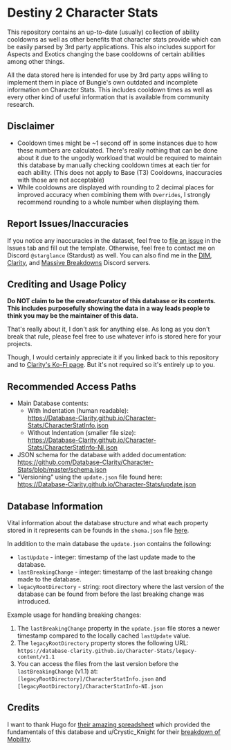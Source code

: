 # Destiny 2 Character Stats

This repository contains an up-to-date (usually) collection of ability cooldowns as well as other benefits that character stats provide which can be easily parsed by 3rd party applications. This also includes support for Aspects and Exotics changing the base cooldowns of certain abilities among other things.

All the data stored here is intended for use by 3rd party apps willing to implement them in place of Bungie's own outdated and incomplete information on Character Stats. This includes cooldown times as well as every other kind of useful information that is available from community research.

## Disclaimer

- Cooldown times might be ~1 second off in some instances due to how these numbers are calculated. There's really nothing that can be done about it due to the ungodly workload that would be required to maintain this database by manually checking cooldown times at each tier for each ability. (This does not apply to Base (T3) Cooldowns, inaccuracies with those are not acceptable)
- While cooldowns are displayed with rounding to 2 decimal places for improved accuracy when combining them with `Overrides`, I strongly recommend rounding to a whole number when displaying them.

## Report Issues/Inaccuracies

If you notice any inaccuracies in the dataset, feel free to [file an issue](https://github.com/Database-Clarity/Character-Stats/issues/new/choose) in the Issues tab and fill out the template.
Otherwise, feel free to contact me on Discord `@starglance` (Stardust) as well. You can also find me in the [DIM](https://discordapp.com/invite/UK2GWC7), [Clarity](https://d2clarity.page.link/discord), and [Massive Breakdowns](https://discord.gg/TheyfeQ) Discord servers.

## Crediting and Usage Policy

**Do NOT claim to be the creator/curator of this database or its contents. This includes purposefully showing the data in a way leads people to think you may be the maintainer of this data.**

That's really about it, I don't ask for anything else. As long as you don't break that rule, please feel free to use whatever info is stored here for your projects.

Though, I would certainly appreciate it if you linked back to this repository and to [Clarity's Ko-Fi page](https://ko-fi.com/d2clarity). But it's not required so it's entirely up to you.

## Recommended Access Paths

- Main Database contents:
  - With Indentation (human readable):
  <br> <https://Database-Clarity.github.io/Character-Stats/CharacterStatInfo.json>
  - Without Indentation (smaller file size): 
  <br> <https://Database-Clarity.github.io/Character-Stats/CharacterStatInfo-NI.json>
- JSON schema for the database with added documentation:
  <br> <https://github.com/Database-Clarity/Character-Stats/blob/master/schema.json>
- "Versioning" using the `update.json` file found here:
  <br> <https://Database-Clarity.github.io/Character-Stats/update.json>

## Database Information

Vital information about the database structure and what each property stored in it represents can be founds in the `shema.json` file [here](https://github.com/Database-Clarity/Character-Stats/blob/master/schema.json).

In addition to the main database the `update.json` contains the following:
- `lastUpdate` - integer: timestamp of the last update made to the database.
- `lastBreakingChange` - integer: timestamp of the last breaking change made to the database.
- `legacyRootDirectory` - string: root directory where the last version of the database can be found from before the last breaking change was introduced.

Example usage for handling breaking changes:
1. The `lastBreakingChange` property in the `update.json` file stores a newer timestamp compared to the locally cached `lastUpdate` value.
2. The `legacyRootDirectory` property stores the following URL:
  <br>`https://database-clarity.github.io/Character-Stats/legacy-content/v1.1`
3. You can access the files from the last version before the `lastBreakingChange` (v1.1) at:
  <br> `[legacyRootDirectory]/CharacterStatInfo.json` and
  <br> `[legacyRootDirectory]/CharacterStatInfo-NI.json`

## Credits

I want to thank Hugo for [their amazing spreadsheet](https://docs.google.com/spreadsheets/d/1LgOPdcdEmRvDxFq1ZgJkR9-U6KMsTvYTUSJgkqsLIqs/) which provided the fundamentals of this database and u/Crystic_Knight for their [breakdown of Mobility](https://www.reddit.com/r/DestinyTheGame/comments/ejw37c/breakdown_of_mobility_ultimate_edition/).
